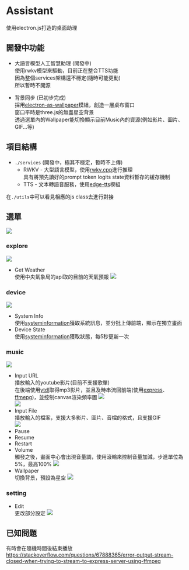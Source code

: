# Assistant
使用electron.js打造的桌面助理<br>

## 開發中功能

- 大語言模型人工智慧助理 (開發中)<br>
    使用rwkv模型來驅動，目前正在整合TTS功能<br>
    因為整個services架構還不穩定(隨時可能更動)<br>
    所以暫時不開源<br>
   

- 背景同步 (已初步完成)<br>
    採用[electron-as-wallpaper]()模組，創造一層桌布窗口<br>
    窗口平時是three.js的無盡星空背景<br>
    透過選單內的Wallpaper能切換顯示目前Music內的資源(例如影片、圖片、GIF...等)

## 項目結構
- `./services` (開發中，極其不穩定，暫時不上傳)<br>
    - RWKV - 大型語言模型，使用[rwkv.cpp](https://github.com/saharNooby/rwkv.cpp)進行推理<br>
        具有將預先讀好的prompt token logits state資料暫存的緩存機制
    - TTS - 文本轉語音服務，使用[edge-tts](https://github.com/rany2/edge-tts)模組

在`./utils`中可以看見相應的js class去進行對接

## 選單
<img src="./resource/1.png"><br>

### explore
<img src="./resource/2.png"><br>
- Get Weather<br>
    使用中央氣象局的api取的目前的天氣預報
    <img src="./resource/5.png"><br>
 
### device
<img src="./resource/4.png"><br>
- System Info<br>
    使用[systeminformation](https://github.com/sebhildebrandt/systeminformation)獲取系統訊息，並分批上傳前端，顯示在獨立畫面
- Device State<br>
    使用[systeminformation](https://github.com/sebhildebrandt/systeminformation)獲取狀態，每5秒更新一次

### music
<img src="./resource/3.png"><br>
- Input URL <br>
    播放輸入的youtube影片(目前不支援歌單)<br>
    在後端使用[ytdl](https://github.com/fent/node-ytdl-core)取得mp3影片，並且及時串流回前端(使用[express](https://github.com/<br>expressjs/express)、[ffmepg](https://ffmpeg.org/))，並控制canvas渲染頻率圖
    <img src="./resource/6.png"><br>
    <img src="./resource/8.png"><br>
- Input File <br>
    播放輸入的檔案，支援大多影片、圖片、音檔的格式，且支援GIF<br>
    <img src="./resource/11.png"><br>
- Pause
- Resume
- Restart
- Volume<br>
    觸發之後，畫面中心會出現音量調，使用滾輪來控制音量加減，步進單位為5%，最高100%
    <img src="./resource/7.png"><br>
- Wallpaper<br>
    切換背景，預設為星空
    <img src="./resource/9.png"><br>
### setting
- Edit<br>
    更改部分設定
    <img src="./resource/10.png"><br>
## 已知問題
有時會在隨機時間後結束播放<br>
https://stackoverflow.com/questions/67888365/error-output-stream-closed-when-trying-to-stream-to-express-server-using-ffmpeg